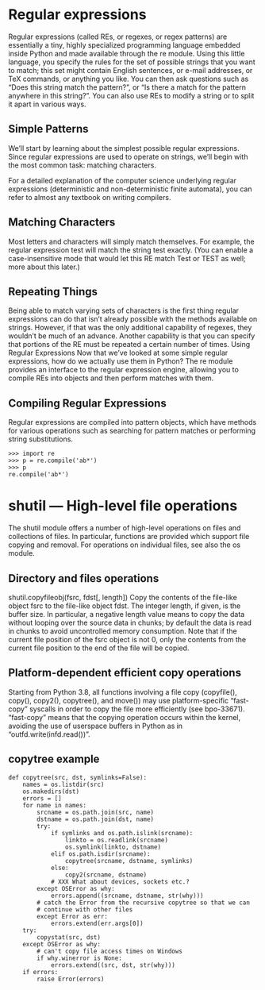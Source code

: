 # Regular expressions
Regular expressions (called REs, or regexes, or regex patterns) are essentially a tiny,
highly specialized programming language embedded inside Python and made available through the re module.
Using this little language, you specify the rules for the set of possible strings that you want to match;
this set might contain English sentences, or e-mail addresses, or TeX commands, or anything you like.
You can then ask questions such as “Does this string match the pattern?”, or “Is there a match for the pattern anywhere in this string?”.
You can also use REs to modify a string or to split it apart in various ways.

## Simple Patterns
We’ll start by learning about the simplest possible regular expressions. Since regular expressions are used to operate on strings, we’ll begin with the most common task: matching characters.

For a detailed explanation of the computer science underlying regular expressions (deterministic and non-deterministic finite automata), you can refer to almost any textbook on writing compilers.

## Matching Characters
Most letters and characters will simply match themselves. For example, the regular expression test will match the string test exactly. (You can enable a case-insensitive mode that would let this RE match Test or TEST as well; more about this later.)

## Repeating Things
Being able to match varying sets of characters is the first thing regular expressions can do that isn’t already possible with the methods available on strings. However, if that was the only additional capability of regexes, they wouldn’t be much of an advance. Another capability is that you can specify that portions of the RE must be repeated a certain number of times.
Using Regular Expressions
Now that we’ve looked at some simple regular expressions, how do we actually use them in Python? The re module provides an interface to the regular expression engine, allowing you to compile REs into objects and then perform matches with them.

## Compiling Regular Expressions
Regular expressions are compiled into pattern objects, which have methods for various operations such as searching for pattern matches or performing string substitutions.

```
>>> import re
>>> p = re.compile('ab*')
>>> p
re.compile('ab*')
```
# shutil — High-level file operations
The shutil module offers a number of high-level operations on files and collections of files. In particular, functions are provided which support file copying and removal. For operations on individual files, see also the os module.

## Directory and files operations
shutil.copyfileobj(fsrc, fdst[, length])
Copy the contents of the file-like object fsrc to the file-like object fdst. The integer length, if given, is the buffer size. In particular, a negative length value means to copy the data without looping over the source data in chunks; by default the data is read in chunks to avoid uncontrolled memory consumption. Note that if the current file position of the fsrc object is not 0, only the contents from the current file position to the end of the file will be copied.

## Platform-dependent efficient copy operations
Starting from Python 3.8, all functions involving a file copy (copyfile(), copy(), copy2(), copytree(), and move()) may use platform-specific “fast-copy” syscalls in order to copy the file more efficiently (see bpo-33671). “fast-copy” means that the copying operation occurs within the kernel, avoiding the use of userspace buffers in Python as in “outfd.write(infd.read())”.

## copytree example
```
def copytree(src, dst, symlinks=False):
    names = os.listdir(src)
    os.makedirs(dst)
    errors = []
    for name in names:
        srcname = os.path.join(src, name)
        dstname = os.path.join(dst, name)
        try:
            if symlinks and os.path.islink(srcname):
                linkto = os.readlink(srcname)
                os.symlink(linkto, dstname)
            elif os.path.isdir(srcname):
                copytree(srcname, dstname, symlinks)
            else:
                copy2(srcname, dstname)
            # XXX What about devices, sockets etc.?
        except OSError as why:
            errors.append((srcname, dstname, str(why)))
        # catch the Error from the recursive copytree so that we can
        # continue with other files
        except Error as err:
            errors.extend(err.args[0])
    try:
        copystat(src, dst)
    except OSError as why:
        # can't copy file access times on Windows
        if why.winerror is None:
            errors.extend((src, dst, str(why)))
    if errors:
        raise Error(errors)
```



